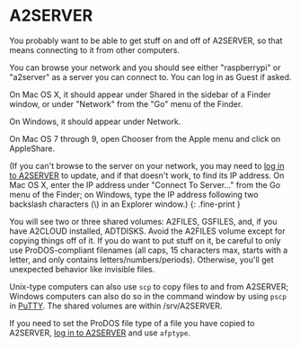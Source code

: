 # A2SERVER

You probably want to be able to get stuff on and off of A2SERVER, so that
means connecting to it from other computers.

You can browse your network and you should see either "raspberrypi" or
"a2server" as a server you can connect to. You can log in as Guest if asked.

On Mac OS X, it should appear under Shared in the sidebar of a Finder window,
or under "Network" from the "Go" menu of the Finder.

On Windows, it should appear under Network.

On Mac OS 7 through 9, open Chooser from the Apple menu and click on
AppleShare.

(If you can't browse to the server on your network, you may need to [log in
to A2SERVER][A2SERVER commands] to update, and if that doesn't work, to
find its IP address. On Mac OS X, enter the IP address under "Connect To
Server..." from the Go menu of the Finder; on Windows, type the IP address
following two backslash characters (\\) in an Explorer window.)
{: .fine-print }

<!--
Content edit: Make sure both Markdown source and HTML target renderings of how
to specify a backslash-delimited UNC path are understandable.  -Joseph
-->

You will see two or three shared volumes: A2FILES, GSFILES, and, if you have
A2CLOUD installed, ADTDISKS. Avoid the A2FILES volume except for copying
things off of it. If you do want to put stuff on it, be careful to only use
ProDOS-compliant filenames (all caps, 15 characters max, starts with a letter,
and only contains letters/numbers/periods). Otherwise, you'll get unexpected
behavior like invisible files.

Unix-type computers can also use `scp` to copy files to and from A2SERVER;
Windows computers can also do so in the command window by using `pscp` in
[PuTTY][]. The shared volumes are within /srv/A2SERVER.

If you need to set the ProDOS file type of a file you have copied to A2SERVER,
[log in to A2SERVER][A2SERVER commands] and use `afptype`.

[A2SERVER commands]: a2server_commands.html
[PuTTY]: http://www.chiark.greenend.org.uk/~sgtatham/putty/
